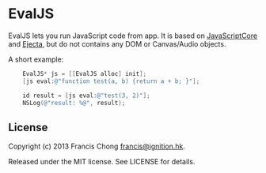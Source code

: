 # EvalJS

EvalJS lets you run JavaScript code from app. It is based on [JavaScriptCore](http://trac.webkit.org/wiki/JavaScriptCore) and [Ejecta](https://github.com/phoboslab/Ejecta), but do not contains any DOM or 
Canvas/Audio objects.

A short example:

```objective-c
    EvalJS* js = [[EvalJS alloc] init];
    [js eval:@"function test(a, b) {return a + b; }"];

    id result = [js eval:@"test(3, 2)"];
    NSLog(@"result: %@", result);
```

## License

Copyright (c) 2013 Francis Chong <francis@ignition.hk>.

Released under the MIT license. See LICENSE for details.

